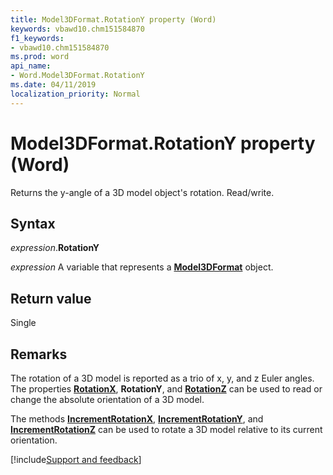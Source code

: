 ```yaml
---
title: Model3DFormat.RotationY property (Word)
keywords: vbawd10.chm151584870
f1_keywords:
- vbawd10.chm151584870
ms.prod: word
api_name:
- Word.Model3DFormat.RotationY
ms.date: 04/11/2019
localization_priority: Normal
---
```



# Model3DFormat.RotationY property (Word)

Returns the y-angle of a 3D model object's rotation. Read/write.

## Syntax

_expression_.**RotationY**

_expression_ A variable that represents a **[Model3DFormat](Word.Model3DFormat.md)** object.


## Return value

Single

## Remarks

The rotation of a 3D model is reported as a trio of x, y, and z Euler angles.  The properties **[RotationX](Word.Model3DFormat.RotationX.md)**, **RotationY**, and **[RotationZ](Word.Model3DFormat.RotationZ.md)** can be used to read or change the absolute orientation of a 3D model.  

The methods **[IncrementRotationX](Word.Model3DFormat.IncrementRotationX.md)**, **[IncrementRotationY](Word.Model3DFormat.IncrementRotationY.md)**, and **[IncrementRotationZ](Word.Model3DFormat.IncrementRotationZ.md)** can be used to rotate a 3D model relative to its current orientation.



[!include[Support and feedback](~/includes/feedback-boilerplate.md)]
